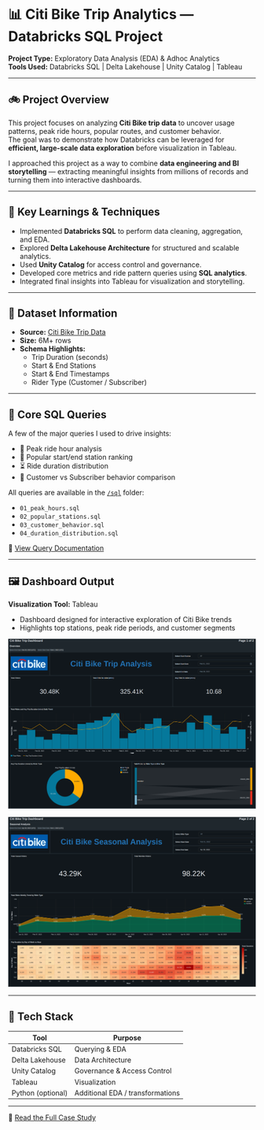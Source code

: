 # 📊 Citi Bike Trip Analytics — Databricks SQL Project  

**Project Type:** Exploratory Data Analysis (EDA) & Adhoc Analytics  
**Tools Used:** Databricks SQL | Delta Lakehouse | Unity Catalog | Tableau  

---

## 🚲 Project Overview
This project focuses on analyzing **Citi Bike trip data** to uncover usage patterns, peak ride hours, popular routes, and customer behavior.  
The goal was to demonstrate how Databricks can be leveraged for **efficient, large-scale data exploration** before visualization in Tableau.

I approached this project as a way to combine **data engineering and BI storytelling** — extracting meaningful insights from millions of records and turning them into interactive dashboards.

---

## 🧠 Key Learnings & Techniques
- Implemented **Databricks SQL** to perform data cleaning, aggregation, and EDA.  
- Explored **Delta Lakehouse Architecture** for structured and scalable analytics.  
- Used **Unity Catalog** for access control and governance.  
- Developed core metrics and ride pattern queries using **SQL analytics**.  
- Integrated final insights into Tableau for visualization and storytelling.

---

## 🧾 Dataset Information
- **Source:** [Citi Bike Trip Data](https://citibikenyc.com/system-data)  
- **Size:** 6M+ rows  
- **Schema Highlights:**  
  - Trip Duration (seconds)  
  - Start & End Stations  
  - Start & End Timestamps  
  - Rider Type (Customer / Subscriber)  

---

## 🧮 Core SQL Queries
A few of the major queries I used to drive insights:

- 🚴 Peak ride hour analysis  
- 📍 Popular start/end station ranking  
- ⏳ Ride duration distribution  
- 👤 Customer vs Subscriber behavior comparison  

All queries are available in the [`/sql`](./sql) folder:
- `01_peak_hours.sql`  
- `02_popular_stations.sql`  
- `03_customer_behavior.sql`  
- `04_duration_distribution.sql`

📑 [View Query Documentation](./sql/QUERIES_INDEX.md)

---

## 🖼️ Dashboard Output
**Visualization Tool:** Tableau  
- Dashboard designed for interactive exploration of Citi Bike trends  
- Highlights top stations, peak ride periods, and customer segments  

![Dashboard Preview](./assets/Screenshot%202025-10-21%20132530.png)

![Dashboard Preview](./assets/Screenshot%202025-10-21%20132555.png)

---

## 🧰 Tech Stack
| Tool              | Purpose                                   |
|--------------------|--------------------------------------------|
| Databricks SQL     | Querying & EDA                            |
| Delta Lakehouse    | Data Architecture                          |
| Unity Catalog      | Governance & Access Control               |
| Tableau            | Visualization                              |
| Python (optional)  | Additional EDA / transformations           |

---

📄 [Read the Full Case Study](./docs/CASE_STUDY.md)
